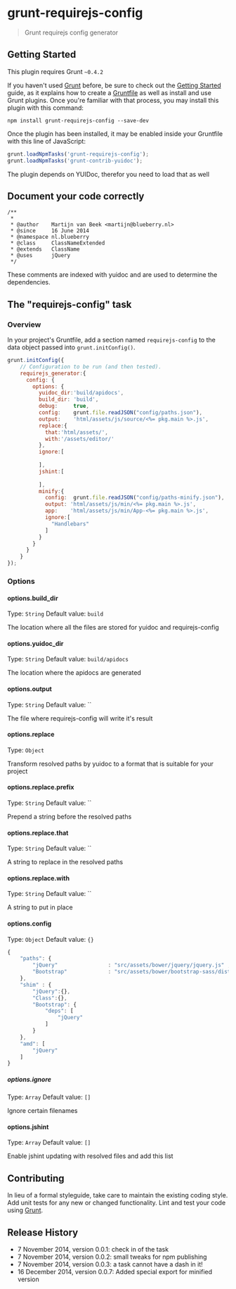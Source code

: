 # grunt-requirejs-config

> Grunt requirejs config generator

## Getting Started
This plugin requires Grunt `~0.4.2`

If you haven't used [Grunt](http://gruntjs.com/) before, be sure to check out the [Getting Started](http://gruntjs.com/getting-started) guide, as it explains how to create a [Gruntfile](http://gruntjs.com/sample-gruntfile) as well as install and use Grunt plugins. Once you're familiar with that process, you may install this plugin with this command:

```shell
npm install grunt-requirejs-config --save-dev
```

Once the plugin has been installed, it may be enabled inside your Gruntfile with this line of JavaScript:

```js
grunt.loadNpmTasks('grunt-requirejs-config');
grunt.loadNpmTasks('grunt-contrib-yuidoc');
```

The plugin depends on YUIDoc, therefor you need to load that as well

## Document your code correctly

	/**
	 *
	 * @author    Martijn van Beek <martijn@blueberry.nl>
	 * @since     16 June 2014
	 * @namespace nl.blueberry
	 * @class     ClassNameExtended
	 * @extends   ClassName
	 * @uses      jQuery
	 */
	 
These comments are indexed with yuidoc and are used to determine the dependencies.


## The "requirejs-config" task

### Overview
In your project's Gruntfile, add a section named `requirejs-config` to the data object passed into `grunt.initConfig()`.

```js
grunt.initConfig({
	// Configuration to be run (and then tested).
	requirejs_generator:{
	  config: {
		options: {
		  yuidoc_dir:'build/apidocs',
		  build_dir: 'build',
		  debug:     true,
		  config:    grunt.file.readJSON("config/paths.json"),
		  output:    'html/assets/js/source/<%= pkg.main %>.js',
		  replace:{
			that:'html/assets/',
			with:'/assets/editor/'
		  },
		  ignore:[
	
		  ],
		  jshint:[
	
		  ],
		  minify:{
			config:  grunt.file.readJSON("config/paths-minify.json"),
			output: 'html/assets/js/min/<%= pkg.main %>.js',
			app:    'html/assets/js/min/App-<%= pkg.main %>.js',
			ignore:[
			  "Handlebars"
			]
		  }
		}
	  }
	}
});
```

### Options

#### options.build_dir
Type: `String`
Default value: `build`

The location where all the files are stored for yuidoc and requirejs-config

#### options.yuidoc_dir
Type: `String`
Default value: `build/apidocs`

The location where the apidocs are generated

#### options.output
Type: `String`
Default value: ``

The file where requirejs-config will write it's result

#### options.replace
Type: `Object`

Transform resolved paths by yuidoc to a format that is suitable for your project

#### options.replace.prefix
Type: `String`
Default value: ``

Prepend a string before the resolved paths

#### options.replace.that
Type: `String`
Default value: ``

A string to replace in the resolved paths

#### options.replace.with
Type: `String`
Default value: ``

A string to put in place

#### options.config
Type: `Object`
Default value: `{}`

```js
{
	"paths": {
		"jQuery"                : "src/assets/bower/jquery/jquery.js" ,
		"Bootstrap"             : "src/assets/bower/bootstrap-sass/dist/js/bootstrap.js"
	},
	"shim" : {
		"jQuery":{},
		"Class":{},
		"Bootstrap": {
			"deps": [
				"jQuery"
			]
		}
	},
	"amd": [
		"jQuery"
	]
}
```


##### options.ignore
Type: `Array`
Default value: `[]`

Ignore certain filenames

#### options.jshint
Type: `Array`
Default value: `[]`

Enable jshint updating with resolved files and add this list

## Contributing
In lieu of a formal styleguide, take care to maintain the existing coding style. Add unit tests for any new or changed functionality. Lint and test your code using [Grunt](http://gruntjs.com/).

## Release History

- 7 November 2014, version 0.0.1: check in of the task
- 7 November 2014, version 0.0.2: small tweaks for npm publishing
- 7 November 2014, version 0.0.3: a task cannot have a dash in it!
- 16 December 2014, version 0.0.7: Added special export for minified version